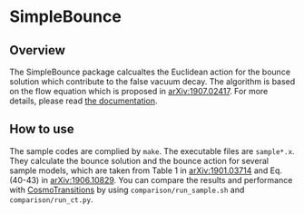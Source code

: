 SimpleBounce
=============

## Overview
The SimpleBounce package calcualtes the Euclidean action for the bounce solution which contribute to the false vacuum decay.
The algorithm is based on the flow equation which is proposed in [arXiv:1907.02417](https://arxiv.org/abs/1907.02417).
For more details, please read [the documentation](https://www.dropbox.com/s/9ydtrjlsq480823/manual.pdf?dl=0).

## How to use
The sample codes are complied by ``make``. The executable files are ``sample*.x``.
They calculate the bounce solution and the bounce action for several sample models,
which are taken from
Table 1 in [arXiv:1901.03714](https://arxiv.org/abs/1901.03714)
and Eq. (40-43) in [arXiv:1906.10829](https://arxiv.org/abs/1906.10829).
You can compare the results and performance with [CosmoTransitions](http://clwainwright.github.io/CosmoTransitions/)
 by using ``comparison/run_sample.sh`` and ``comparison/run_ct.py``.
